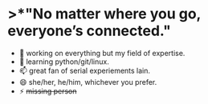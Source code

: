 # >*"No matter where you go, everyone’s connected."

- 🔭 working on everything but my field of expertise.
- 🌱 learning python/git/linux.
- 📫 great fan of serial experiements lain.
- 😄 she/her, he/him, whichever you prefer.
- ⚡ ~~missing person~~

